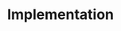 ---
title: Implementation
week: 11
dates: 
- 2023-04-11
- 2023-04-13
current: false
unit: 3
project: project3
day1:
- '1:1 Meetings: Review Implementation'
day2:
- '1:1 Meetings: Review Implementation'
hw:
- 'Project 3: Implementation'
- 'Project 3: Implementation'
---